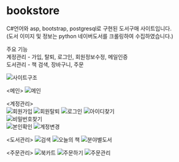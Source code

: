 # bookstore
C#언어와 asp, bootstrap, postgresql로 구현된 도서구매 사이트입니다.  
(도서 이미지 및 정보는 python 네이버도서를 크롤링하여 수집하였습니다.)


주요 기능  
계정관리 - 가입, 탈퇴, 로그인, 회원정보수정, 메일인증  
도서관리 - 책 검색, 장바구니, 주문  


![사이트구조](https://user-images.githubusercontent.com/65228113/82611871-81cd4a00-9bfc-11ea-88b6-3ab520e7398b.PNG)  

<메인>
![메인](https://user-images.githubusercontent.com/65228113/82612513-fa80d600-9bfd-11ea-9068-b8e0041ee5af.png)

<계정관리>  
![회원가입](https://user-images.githubusercontent.com/65228113/82612495-f5bc2200-9bfd-11ea-92de-6cbd4f6ed568.png)
![회원탈퇴](https://user-images.githubusercontent.com/65228113/82612507-f8b71280-9bfd-11ea-8ce6-db9052c7c684.png)
![로그인](https://user-images.githubusercontent.com/65228113/82612512-f9e83f80-9bfd-11ea-9d21-b4a40a7a4cb6.png)
![아이디찾기](https://user-images.githubusercontent.com/65228113/82611872-81cd4a00-9bfc-11ea-9ec4-9814e87c9ab9.png)  
![비밀번호찾기](https://user-images.githubusercontent.com/65228113/82611870-809c1d00-9bfc-11ea-8ce6-f34babd4370b.png)  
![본인확인](https://user-images.githubusercontent.com/65228113/82612504-f81e7c00-9bfd-11ea-8d52-6566ba5493de.png)
![계정변경](https://user-images.githubusercontent.com/65228113/82612505-f81e7c00-9bfd-11ea-8bce-891e4a2a7ee1.png)

<도서관리>
![검색](https://user-images.githubusercontent.com/65228113/82612511-f9e83f80-9bfd-11ea-8824-e6eeb81f0cbb.png)
![오늘의 책](https://user-images.githubusercontent.com/65228113/82612510-f94fa900-9bfd-11ea-9f0a-60777dfbf04d.png)
![분야별도서](https://user-images.githubusercontent.com/65228113/82612508-f8b71280-9bfd-11ea-8895-9f0afeebb4b1.png)

<주문관리>
![북카트](https://user-images.githubusercontent.com/65228113/82612502-f6ed4f00-9bfd-11ea-9282-ac61741e82fa.png)
![주문하기](https://user-images.githubusercontent.com/65228113/82612509-f94fa900-9bfd-11ea-9a43-c5c82398acc4.png)
![주문관리](https://user-images.githubusercontent.com/65228113/82612503-f785e580-9bfd-11ea-848c-5c0bf555b9d1.png)
